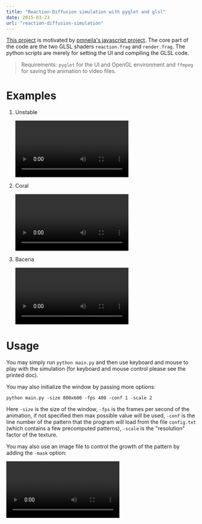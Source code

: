```yaml
---
title: "Reaction-Diffusion simulation with pyglet and glsl"
date: 2015-03-23
url: "reaction-diffusion-simulation"
---
```


[This project](https://github.com/neozhaoliang/pywonderland/tree/master/src/grayscott) is motivated by [pmneila's javascript project](http://pmneila.github.io/jsexp/grayscott/). The core part of the code are the two GLSL shaders `reaction.frag` and `render.frag`. The python scripts are merely for setting the UI and compiling the GLSL code.

> Requirements: `pyglet` for the UI and OpenGL environment and `ffmpeg` for saving the animation to video files.


# Examples

1. Unstable

    <video src="/images/grayscott/unstable.mp4" controls>

2. Coral

    <video src="/images/grayscott/coral.mp4" controls>

3. Baceria

    <video src="/images/grayscott/bacteria.mp4" controls>  
     
    
# Usage


You may simply run `python main.py` and then use keyboard and mouse to play with the simulation (for keyboard and mouse control please see the printed doc).

You may also initialize the window by passing more options:

```shell
python main.py -size 800x600 -fps 400 -conf 1 -scale 2
```

Here `-size` is the size of the window, `-fps` is the frames per second of the animation, if not specified then max possible value will be used, `-conf` is the line number of the pattern that the program will load from the file `config.txt` (which contains a few precomputed patterns), `-scale` is the "resolution" factor of the texture.

You may also use an image file to control the growth of the pattern by adding the `-mask` option:

<video src="/images/grayscott/mask.mp4" controls>


# How to save the animation to a video file

Make sure `ffmpeg` is installed on your computer and can be found on system path, windows users need to manually add the path to your ffmpeg.exe to environment variables, then press `ctrl+v` to start saving the video and press `ctrl+v` again to stop the saving.

You can use the option `-videorate` to control the fps of the video (not the animation!) and the option `-samplerate` to control how often a frame is sampled from the animation. If the frames are sampled too frequently the size of the video file will grow very large.


# About the code


`pyglet` is only a thin wrapper of OpenGL so one has to write his own classes to manage things like `vao`, `vbo`, `framebuffer`, etc. There are some modules like `vispy` and `gletools` that does similar job, but that lays the burden of learning one more package.

I wrote two scripts `shader.py` and `framebuffer.py` for compiling the shader programs and rendering to texture. They are not meant to be serious tools, just kept simple and suffice for our work.

The GLSL code borrows heavily from pmneila's work, the most genius part in his code is the use of a `brush` variable (`u_mouse` in our program) as the interface between the shader and the UI.